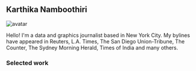 ## Karthika Namboothiri

<img class="avatar" src="https://avataaars.io/?avatarStyle=Circle&topType=ShortHairShortCurly&accessoriesType=Prescription02&hairColor=Black&facialHairType=Blank&clotheType=BlazerShirt&eyeType=Happy&eyebrowType=DefaultNatural&mouthType=Default&skinColor=Pale" alt="avatar">

Hello! I'm a data and graphics journalist based in New York City. My bylines have appeared in Reuters, L.A. Times, The San Diego Union-Tribune, The Counter, The Sydney Morning Herald, Times of India and many others.

### Selected work
